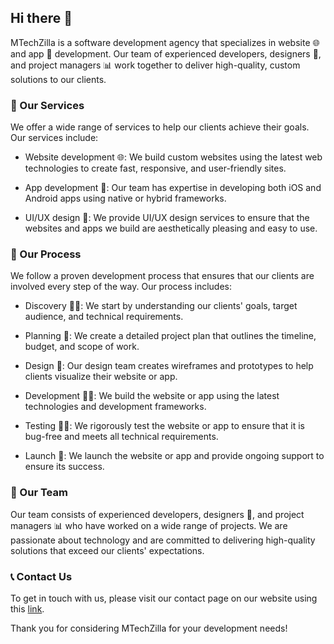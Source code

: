 ## Hi there :wave:

MTechZilla is a software development agency that specializes in website 🌐 and app 📱 development. Our team of experienced developers, designers 🎨, and project managers 📊 work together to deliver high-quality, custom solutions to our clients.

### 💼 Our Services

We offer a wide range of services to help our clients achieve their goals. Our services include:

* Website development 🌐: We build custom websites using the latest web technologies to create fast, responsive, and user-friendly sites.

* App development 📱: Our team has expertise in developing both iOS and Android apps using native or hybrid frameworks.

* UI/UX design 🎨: We provide UI/UX design services to ensure that the websites and apps we build are aesthetically pleasing and easy to use.

### 🚀 Our Process

We follow a proven development process that ensures that our clients are involved every step of the way. Our process includes:

* Discovery 🕵️‍♂️: We start by understanding our clients' goals, target audience, and technical requirements.

* Planning 📅: We create a detailed project plan that outlines the timeline, budget, and scope of work.

* Design 🎨: Our design team creates wireframes and prototypes to help clients visualize their website or app.

* Development 👨‍💻: We build the website or app using the latest technologies and development frameworks.

* Testing 🕵️‍♀️: We rigorously test the website or app to ensure that it is bug-free and meets all technical requirements.

* Launch 🚀: We launch the website or app and provide ongoing support to ensure its success.

### 👥 Our Team

Our team consists of experienced developers, designers 🎨, and project managers 📊 who have worked on a wide range of projects. We are passionate about technology and are committed to delivering high-quality solutions that exceed our clients' expectations.

### 📞 Contact Us

To get in touch with us, please visit our contact page on our website using this [link](https://mtechzilla.com/contact?utm_source=github&utm_medium=readme&utm_campaign=contact).

Thank you for considering MTechZilla for your development needs!
